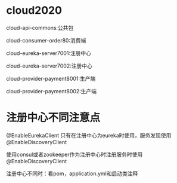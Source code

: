 # cloud2020
cloud-api-commons:公共包 

cloud-consumer-order80:消费端

cloud-eureka-server7001:注册中心

cloud-eureka-server7002:注册中心

cloud-provider-payment8001:生产端

cloud-provider-payment8002:生产端

# 注册中心不同注意点
@EnableEurekaClient 只有在注册中心为eureka时使用，服务发现使用@EnableDiscoveryClient

使用consul或者zookeeper作为注册中心时注册服务时使用@EnableDiscoveryClient

注册中心不同时：看pom，application.yml和启动类注释

